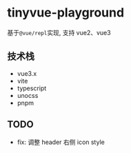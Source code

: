# tinyvue-playground
基于`@vue/repl`实现, 支持 vue2、vue3

## 技术栈
- vue3.x
- vite
- typescript
- unocss
- pnpm

 

## TODO
- fix: 调整 header 右侧 icon style

